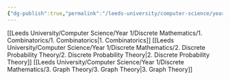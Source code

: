 ```yaml
---
{"dg-publish":true,"permalink":"/leeds-university/computer-science/year-1/discrete-mathematics/discrete-mathematics/","tags":["Mandatory-Module"]}
---
```


[[Leeds University/Computer Science/Year 1/Discrete Mathematics/1. Combinatorics/1. Combinatorics\|1. Combinatorics]]
[[Leeds University/Computer Science/Year 1/Discrete Mathematics/2. Discrete Probability Theory/2. Discrete Probability Theory\|2. Discrete Probability Theory]]
[[Leeds University/Computer Science/Year 1/Discrete Mathematics/3. Graph Theory/3. Graph Theory\|3. Graph Theory]]
